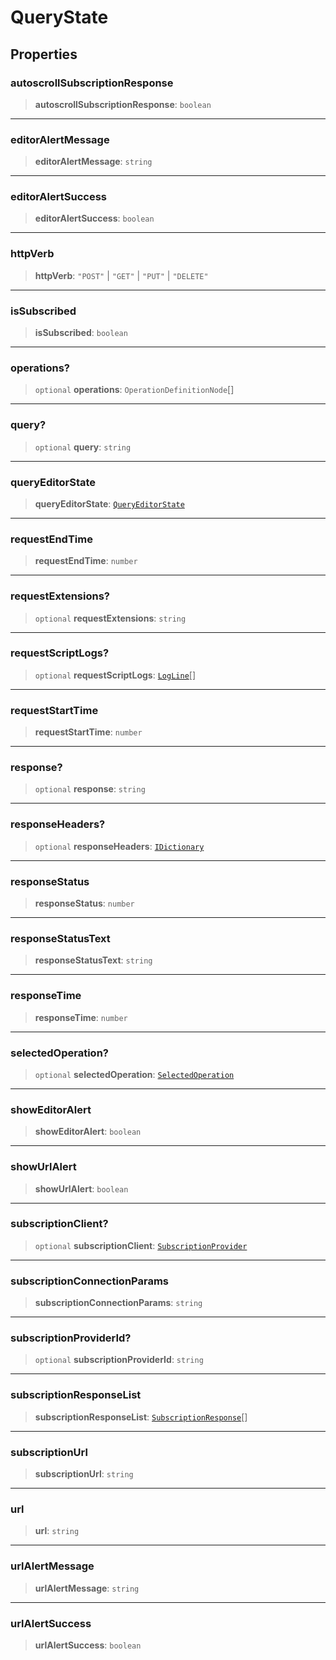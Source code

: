 # QueryState

## Properties

### autoscrollSubscriptionResponse

> **autoscrollSubscriptionResponse**: `boolean`

***

### editorAlertMessage

> **editorAlertMessage**: `string`

***

### editorAlertSuccess

> **editorAlertSuccess**: `boolean`

***

### httpVerb

> **httpVerb**: `"POST"` \| `"GET"` \| `"PUT"` \| `"DELETE"`

***

### isSubscribed

> **isSubscribed**: `boolean`

***

### operations?

> `optional` **operations**: `OperationDefinitionNode`[]

***

### query?

> `optional` **query**: `string`

***

### queryEditorState

> **queryEditorState**: [`QueryEditorState`](QueryEditorState.md)

***

### requestEndTime

> **requestEndTime**: `number`

***

### requestExtensions?

> `optional` **requestExtensions**: `string`

***

### requestScriptLogs?

> `optional` **requestScriptLogs**: [`LogLine`](LogLine.md)[]

***

### requestStartTime

> **requestStartTime**: `number`

***

### response?

> `optional` **response**: `string`

***

### responseHeaders?

> `optional` **responseHeaders**: [`IDictionary`](../../../shared/type-aliases/IDictionary.md)

***

### responseStatus

> **responseStatus**: `number`

***

### responseStatusText

> **responseStatusText**: `string`

***

### responseTime

> **responseTime**: `number`

***

### selectedOperation?

> `optional` **selectedOperation**: [`SelectedOperation`](../type-aliases/SelectedOperation.md)

***

### showEditorAlert

> **showEditorAlert**: `boolean`

***

### showUrlAlert

> **showUrlAlert**: `boolean`

***

### subscriptionClient?

> `optional` **subscriptionClient**: [`SubscriptionProvider`](../../../../subscriptions/subscription-provider/classes/SubscriptionProvider.md)

***

### subscriptionConnectionParams

> **subscriptionConnectionParams**: `string`

***

### subscriptionProviderId?

> `optional` **subscriptionProviderId**: `string`

***

### subscriptionResponseList

> **subscriptionResponseList**: [`SubscriptionResponse`](SubscriptionResponse.md)[]

***

### subscriptionUrl

> **subscriptionUrl**: `string`

***

### url

> **url**: `string`

***

### urlAlertMessage

> **urlAlertMessage**: `string`

***

### urlAlertSuccess

> **urlAlertSuccess**: `boolean`
